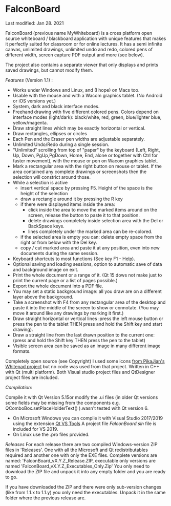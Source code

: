 # FalconBoard

Last modified: Jan 28. 2021

FalconBoard (previous name MyWhiteboard) is a cross platform open source 
whiteboard / blackboard application with unique features that makes it 
perfectly suited for classroom or for online lectures. It has a semi 
infinite canvas, unlimited drawings, unlimited undo and redo, colored 
pens of different width, screen capture PDF output and more (see below).

The project also contains a separate viewer that only displays and prints
saved drawings, but cannot modify them.

*Features* (Version 1.1) : 

   -  Works under Windows and Linux, and (I hope) on Macs too.
   -  Usable with the mouse and with a Wacom graphics tablet. 
        (No Android or iOS versions yet.)
   -  System, dark and black interface modes.
   -  Freehand drawing with five different colored pens. Colors depend on
      interface modes (light/dark): black/white, red, green, blue/lighter blue, 
      yellow/magenta.
   -  Draw straight lines which may be exactly horizontal or vertical.
   -  Draw rectangles, ellipses or circles
   -  Each Pen and the Eraser pen widths are adjustable separately.
   -  Unlimited Undo/Redo during a single session.
   -  "Unlimited" scrolling from top of "paper" by the keyboard 
      (Left, Right, Up, Down, PgUp,PgDown, Home, End, 
       alone or together with Ctrl for faster movement), with the mouse or
       pen on Wacom graphics tablet.
   -  Mark a rectangular area with the right button on mouse or tablet. 
        If the area contained any complete drawings or screenshots then 
        the selection will constrict around those.
   -  While a selection is active
        - insert vertical space by pressing F5. Height of the space is the 
            height of the selection
        - draw a rectangle around it by pressing the R key
        - if there were displayed items inside the area:
            - click inside the area to move the marked items around on the screen,
              release the button to paste it to that position.
            - delete drawings completely inside selection
              area with the Del or BackSpace keys.
            - lines completely under the marked area can be re-colored.
        - if the selected area is empty you can:
              delete empty space from the right  or from below with the Del key. 
        - copy / cut marked area and paste it at any position, even into new
          documents during the same session.
   -  Keyboard shortcuts to most functions (See key F1 - Help).
   -  Optional saving and loading sessions, option to automatic save of data
      and background image on exit.
   -  Print the whole document or a range of it. (Qt 15 dows not make
      just to print the current page or a list of pages possible.)
   -  Export the whole document into a PDF file.
   -  You may set a static background image: all you draw are on a different layer above
        the background.
   -  Take a screenshot with F4 from any rectangular area of the desktop and
      paste it into the middle of the screen to show or connotate. (You may move it
      around like any drawings by marking it first.)
  -   Draw straight horizontal or vertical lines :press the left mouse button or 
        press the pen to the tablet THEN press and hold the Shift key and start
        drawing).
  -   Draw a straight line from the last drawn position to the current one:
        (press and hold the Shift key THEN press the pen to the tablet)
  -   Visible screen area can be saved as an image in many different image formats.

  Completely open source (see Copyright)
        I used some icons [from PikaJian's Whitepad project](https://github.com/PikaJian)
        but no code was used from that project.
  Written in C++ with Qt (multi platform).
  Both Visual studio project files and QtDesigner project files are included.
  
*Compilation*:

  Compile it with Qt Version 5.15or modify the .ui files 
    (in older Qt versions some fields may be missing from the components 
    e.g. QComboBox.setPlaceHolderText() ).wasn't tested with Qt version 6.
  - On Microsoft Windows you can  compile it with Visual Studio 2017/2019
    using the extension [Qt VS Tools](https://marketplace.visualstudio.com/items?itemName=TheQtCompany.QtVisualStudioTools-19123)
    A project file *FalconBoard.sln* file is included for VS 2019.
  - On Linux use the .pro files provided. 

*Releases*
  For each release there are two compiled Windows-version ZIP files 
  in 'Releases'. One with all the Microsoft and Qt redistributables required
  and another one  with only the EXE files.
  Complete versions are named: 'FalconBoard_vX.Y.Z_Release.ZIP,
  executable only versions are named 'FalconBoard_vX.Y.Z_Executables_Only.Zip'
  You only need to download the ZIP file and unpack it into any empty folder
  and you are ready to go.
  
  If you have downloaded the ZIP and there were only sub-version changes 
  (like from 1.1.x to 1.1.y) you only need the executables. 
  Unpack it in the same folder where the previous release are.
